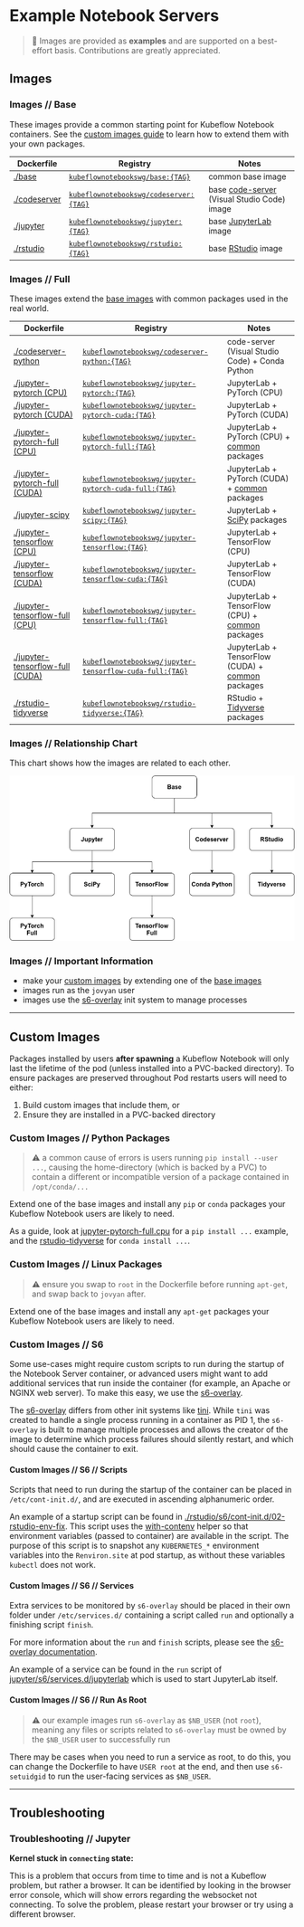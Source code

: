 # Example Notebook Servers

> 🛑️️ Images are provided as __examples__ and are supported on a best-effort basis.
> Contributions are greatly appreciated.

## Images

### Images // Base

These images provide a common starting point for Kubeflow Notebook containers.
See the [custom images guide](#custom-images) to learn how to extend them with your own packages.

Dockerfile | Registry | Notes
--- | --- | ---
[./base](./base) | [`kubeflownotebookswg/base:{TAG}`](https://gallery.ecr.aws/j1r0q0g6/notebooks/notebook-servers/base) | common base image
[./codeserver](./codeserver) | [`kubeflownotebookswg/codeserver:{TAG}`](https://gallery.ecr.aws/j1r0q0g6/notebooks/notebook-servers/codeserver) | base [code-server](https://github.com/cdr/code-server) (Visual Studio Code) image
[./jupyter](./jupyter) | [`kubeflownotebookswg/jupyter:{TAG}`](https://gallery.ecr.aws/j1r0q0g6/notebooks/notebook-servers/jupyter) | base [JupyterLab](https://github.com/jupyterlab/jupyterlab) image
[./rstudio](./rstudio) | [`kubeflownotebookswg/rstudio:{TAG}`](https://gallery.ecr.aws/j1r0q0g6/notebooks/notebook-servers/rstudio) | base [RStudio](https://github.com/rstudio/rstudio) image

### Images // Full

These images extend the [base images](#images--base) with common packages used in the real world.

Dockerfile | Registry | Notes
--- | --- | ---
[./codeserver-python](./codeserver-python) | [`kubeflownotebookswg/codeserver-python:{TAG}`](https://gallery.ecr.aws/j1r0q0g6/notebooks/notebook-servers/codeserver-python) | code-server (Visual Studio Code) + Conda Python
[./jupyter-pytorch (CPU)](./jupyter-pytorch) | [`kubeflownotebookswg/jupyter-pytorch:{TAG}`](https://gallery.ecr.aws/j1r0q0g6/notebooks/notebook-servers/jupyter-pytorch) | JupyterLab + PyTorch (CPU)
[./jupyter-pytorch (CUDA)](./jupyter-pytorch) | [`kubeflownotebookswg/jupyter-pytorch-cuda:{TAG}`](https://gallery.ecr.aws/j1r0q0g6/notebooks/notebook-servers/jupyter-pytorch-cuda) | JupyterLab + PyTorch (CUDA)
[./jupyter-pytorch-full (CPU)](./jupyter-pytorch-full) | [`kubeflownotebookswg/jupyter-pytorch-full:{TAG}`](https://gallery.ecr.aws/j1r0q0g6/notebooks/notebook-servers/jupyter-pytorch-full) | JupyterLab + PyTorch (CPU) + [common](./jupyter-pytorch-full/requirements.txt) packages
[./jupyter-pytorch-full (CUDA)](./jupyter-pytorch-full) | [`kubeflownotebookswg/jupyter-pytorch-cuda-full:{TAG}`](https://gallery.ecr.aws/j1r0q0g6/notebooks/notebook-servers/jupyter-pytorch-cuda-full) | JupyterLab + PyTorch (CUDA) + [common](./jupyter-pytorch-full/requirements.txt) packages
[./jupyter-scipy](./jupyter-scipy) | [`kubeflownotebookswg/jupyter-scipy:{TAG}`](https://gallery.ecr.aws/j1r0q0g6/notebooks/notebook-servers/jupyter-scipy) | JupyterLab + [SciPy](https://www.scipy.org/) packages
[./jupyter-tensorflow (CPU)](./jupyter-tensorflow) | [`kubeflownotebookswg/jupyter-tensorflow:{TAG}`](https://gallery.ecr.aws/j1r0q0g6/notebooks/notebook-servers/jupyter-tensorflow) | JupyterLab + TensorFlow (CPU)
[./jupyter-tensorflow (CUDA)](./jupyter-tensorflow) | [`kubeflownotebookswg/jupyter-tensorflow-cuda:{TAG}`](https://gallery.ecr.aws/j1r0q0g6/notebooks/notebook-servers/jupyter-tensorflow-cuda) | JupyterLab + TensorFlow (CUDA)
[./jupyter-tensorflow-full (CPU)](./jupyter-tensorflow-full) | [`kubeflownotebookswg/jupyter-tensorflow-full:{TAG}`](https://gallery.ecr.aws/j1r0q0g6/notebooks/notebook-servers/jupyter-tensorflow-full) | JupyterLab + TensorFlow (CPU) + [common](./jupyter-tensorflow-full/requirements.txt) packages
[./jupyter-tensorflow-full (CUDA)](./jupyter-tensorflow-full) | [`kubeflownotebookswg/jupyter-tensorflow-cuda-full:{TAG}`](https://gallery.ecr.aws/j1r0q0g6/notebooks/notebook-servers/jupyter-tensorflow-cuda-full) | JupyterLab + TensorFlow (CUDA) + [common](./jupyter-tensorflow-full/requirements.txt) packages
[./rstudio-tidyverse](./rstudio-tidyverse) | [`kubeflownotebookswg/rstudio-tidyverse:{TAG}`](https://gallery.ecr.aws/j1r0q0g6/notebooks/notebook-servers/rstudio-tidyverse) | RStudio + [Tidyverse](https://www.tidyverse.org/) packages

### Images // Relationship Chart

This chart shows how the images are related to each other.

![flow-chart of kubeflow notebook server images](image-flow-chart.png)

### Images // Important Information

- make your [custom images](#custom-images) by extending one of the [base images](#images--base)
- images run as the `jovyan` user
- images use the [s6-overlay](https://github.com/just-containers/s6-overlay) init system to manage processes

---

## Custom Images

Packages installed by users __after spawning__ a Kubeflow Notebook will only last the lifetime of the pod (unless installed into a PVC-backed directory).
To ensure packages are preserved throughout Pod restarts users will need to either:
1. Build custom images that include them, or
2. Ensure they are installed in a PVC-backed directory

### Custom Images // Python Packages

> ⚠️ a common cause of errors is users running `pip install --user ...`, causing the home-directory (which is backed by a PVC) to contain a different or incompatible version of a package contained in  `/opt/conda/...`

Extend one of the base images and install any `pip` or `conda` packages your Kubeflow Notebook users are likely to need.

As a guide, look at [jupyter-pytorch-full.cpu](./jupyter-pytorch-full/cpu.Dockerfile) for a `pip install ...` example, and the [rstudio-tidyverse](./rstudio-tidyverse/Dockerfile) for `conda install ...`.


### Custom Images // Linux Packages

> ⚠️ ensure you swap to `root` in the Dockerfile before running `apt-get`, and swap back to `jovyan` after.

Extend one of the base images and install any `apt-get` packages your Kubeflow Notebook users are likely to need.

### Custom Images // S6

Some use-cases might require custom scripts to run during the startup of the Notebook Server container, or advanced users might want to add additional services that run inside the container (for example, an Apache or NGINX web server).
To make this easy, we use the [s6-overlay](https://github.com/just-containers/s6-overlay).

The [s6-overlay](https://github.com/just-containers/s6-overlay) differs from other init systems like [tini](https://github.com/krallin/tini).
While `tini` was created to handle a single process running in a container as PID 1, the `s6-overlay` is built to manage multiple processes and allows the creator of the image to determine which process failures should silently restart, and which should cause the container to exit.

#### Custom Images // S6 // Scripts

Scripts that need to run during the startup of the container can be placed in `/etc/cont-init.d/`, and are executed in ascending alphanumeric order.

An example of a startup script can be found in [./rstudio/s6/cont-init.d/02-rstudio-env-fix](./rstudio/s6/cont-init.d/02-rstudio-env-fix).
This script uses the [with-contenv](https://github.com/just-containers/s6-overlay#container-environment) helper so that environment variables (passed to container) are available in the script.
The purpose of this script is to snapshot any `KUBERNETES_*` environment variables into the `Renviron.site` at pod startup, as without these variables `kubectl` does not work.

#### Custom Images // S6 // Services

Extra services to be monitored by `s6-overlay` should be placed in their own folder under `/etc/services.d/` containing a script called `run` and optionally a finishing script `finish`.

For more information about the `run` and `finish` scripts, please see the [s6-overlay documentation](https://github.com/just-containers/s6-overlay#writing-a-service-script).

An example of a service can be found in the `run` script of [jupyter/s6/services.d/jupyterlab](jupyter/s6/services.d/jupyterlab) which is used to start JupyterLab itself.

#### Custom Images // S6 // Run As Root

> ⚠️ our example images run `s6-overlay` as `$NB_USER` (not `root`), meaning any files or scripts related to `s6-overlay` must be owned by the `$NB_USER` user to successfully run

There may be cases when you need to run a service as root, to do this, you can change the Dockerfile to have `USER root` at the end, and then use `s6-setuidgid` to run the user-facing services as `$NB_USER`.

---

## Troubleshooting

### Troubleshooting // Jupyter

__Kernel stuck in `connecting` state:__

This is a problem that occurs from time to time and is not a Kubeflow problem, but rather a browser.
It can be identified by looking in the browser error console, which will show errors regarding the websocket not connecting.
To solve the problem, please restart your browser or try using a different browser.
